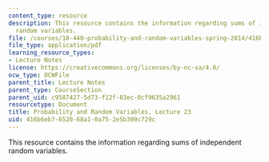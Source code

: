 ```yaml
---
content_type: resource
description: This resource contains the information regarding sums of independent
  random variables.
file: /courses/18-440-probability-and-random-variables-spring-2014/416b6eb7652068a10a752e5b309c729c_MIT18_440S14_Lecture23.pdf
file_type: application/pdf
learning_resource_types:
- Lecture Notes
license: https://creativecommons.org/licenses/by-nc-sa/4.0/
ocw_type: OCWFile
parent_title: Lecture Notes
parent_type: CourseSection
parent_uid: c9587427-5d73-f12f-83ec-0cf9635a2961
resourcetype: Document
title: Probability and Random Variables, Lecture 23
uid: 416b6eb7-6520-68a1-0a75-2e5b309c729c
---
```

This resource contains the information regarding sums of independent random variables.
